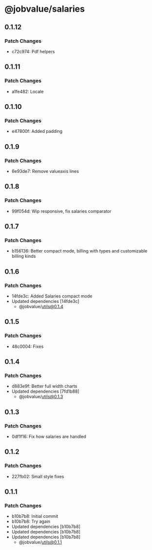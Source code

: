 # @jobvalue/salaries

## 0.1.12

### Patch Changes

- c72c974: Pdf helpers

## 0.1.11

### Patch Changes

- a1fe482: Locale

## 0.1.10

### Patch Changes

- e47800f: Added padding

## 0.1.9

### Patch Changes

- 6e93de7: Remove valueaxis lines

## 0.1.8

### Patch Changes

- 99f054d: Wip responsive, fix salaries comparator

## 0.1.7

### Patch Changes

- b156136: Better compact mode, billing with types and customizable billing kinds

## 0.1.6

### Patch Changes

- 14fde3c: Added Salaries compact mode
- Updated dependencies [14fde3c]
  - @jobvalue/utils@0.1.4

## 0.1.5

### Patch Changes

- 48c0004: Fixes

## 0.1.4

### Patch Changes

- d883e9f: Better full width charts
- Updated dependencies [7fd1b88]
  - @jobvalue/utils@0.1.3

## 0.1.3

### Patch Changes

- 0df1f16: Fix how salaries are handled

## 0.1.2

### Patch Changes

- 227fb02: Small style fixes

## 0.1.1

### Patch Changes

- b10b7b8: Initial commit
- b10b7b8: Try again
- Updated dependencies [b10b7b8]
- Updated dependencies [b10b7b8]
- Updated dependencies [b10b7b8]
  - @jobvalue/utils@0.1.1

